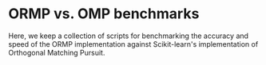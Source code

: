 # ORMP vs. OMP benchmarks

Here, we keep a collection of scripts for benchmarking the accuracy and speed of the ORMP implementation against Scikit-learn's implementation of Orthogonal Matching Pursuit.